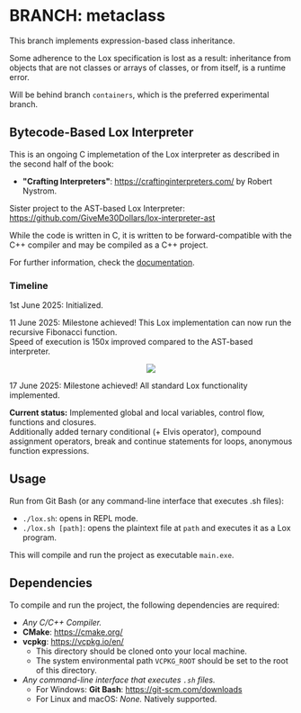 # BRANCH: metaclass

This branch implements expression-based class inheritance.

Some adherence to the Lox specification is lost as a result: inheritance from objects that are not classes or arrays of classes, or from itself, is a runtime error.

Will be behind branch `containers`, which is the preferred experimental branch.

## Bytecode-Based Lox Interpreter

This is an ongoing C implemetation of the Lox interpreter as described in the second half of the book:  
- **"Crafting Interpreters"**: https://craftinginterpreters.com/ by Robert Nystrom.

Sister project to the AST-based Lox Interpreter: https://github.com/GiveMe30Dollars/lox-interpreter-ast

While the code is written in C, it is written to be forward-compatible with the C++ compiler and may be compiled as a C++ project.

For further information, check the [documentation](docs).

### Timeline

1st June 2025: Initialized.

11 June 2025: Milestone achieved! This Lox implementation can now run the recursive Fibonacci function.  
  Speed of execution is 150x improved compared to the AST-based interpreter.
<p align="center">
<img src=https://github.com/user-attachments/assets/5e172e18-70e8-4ae0-b999-658f90d3c559 />
</p>

17 June 2025: Milestone achieved! All standard Lox functionality implemented.

**Current status:** Implemented global and local variables, control flow, functions and closures.  
Additionally added ternary conditional (+ Elvis operator), compound assignment operators, break and continue statements for loops, anonymous function expressions.

## Usage  
Run from Git Bash (or any command-line interface that executes .sh files):  
  - `./lox.sh`: opens in REPL mode.
  - `./lox.sh [path]`: opens the plaintext file at `path` and executes it as a Lox program.
    
This will compile and run the project as executable `main.exe`.  

## Dependencies  
To compile and run the project, the following dependencies are required:
- *Any C/C++ Compiler.*
- **CMake**: https://cmake.org/
- **vcpkg**: https://vcpkg.io/en/
  - This directory should be cloned onto your local machine.
  - The system environmental path `VCPKG_ROOT` should be set to the root of this directory.
- *Any command-line interface that executes `.sh` files.*
  - For Windows: **Git Bash**: https://git-scm.com/downloads
  - For Linux and macOS: *None.* Natively supported.  
